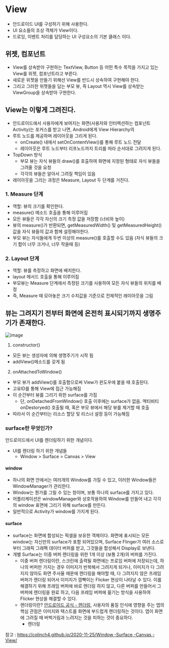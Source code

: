 # View
- 안드로이드 UI를 구성하기 위해 사용한다.
- UI 요소들의 조상 객체가 View이다.
- 드로잉, 이벤트 처리를 담당하는 UI 구성요소의 기본 클래스 이다.

## 위젯, 컴포넌트
- View를 상속받아 구현하는 TextView, Button 등 어떤 특수 목적을 가지고 있는 View를 위젯, 컴포넌트라고 부른다.
- 새로운 위젯을 만들기 위해선 View를 반드시 상속하여 구현해야 한다.
- 그리고 그러한 위젯들을 담는 부모 뷰, 즉 Layout 역시 View를 상속받는 ViewGroup을 상속받아 구현한다.

## View는 이렇게 그려진다.
- 안드로이드에서 사용자에게 보여지는 화면(사용자와 인터렉션하는 컴포넌트 Activity)는 포커스를 받고 나면, Android에게 View Hierarchy의 
- 루트 노드를 제공하며 레이아웃을 그리게 된다.
  - onCreate() 내에서 setOnContentView()를 통해 루트 노드 전달
  - 레이아웃은 루트 노드부터 리프노드까지 트리를 따라 순서대로 그려지게 된다.
- TopDown 방식
    - 부모 뷰는 자식 뷰들의 draw()를 호출하여 화면에 지정된 형태로 자식 뷰들을 그려줄 것을 요청
    - 각각의 뷰들은 알아서 그려질 책임이 있음
- 레이아웃을 그리는 과정은 Measure, Layout 두 단계를 거친다.

### 1. Measure 단계
- 역할: 뷰의 크기를 확인한다.
- measure() 메소드 호출을 통해 이루어짐
- 모든 뷰들은 각각 자신의 크기 측정 값을 저장함 (너비와 높이)
- 뷰의 measure()가 반환되면, getMeasuredWidth() 및 getMeasuredHeight() 값을 자식 뷰들의 값과 함께 설정해야한다.
- 부모 뷰는 자식들에게 두번 이상의 measure()를 호출할 수도 있음 (자식 뷰들의 크기 합이 너무 크거나, 너무 작을때 등)

### 2. Layout 단계
- 역할: 뷰를 측정하고 화면에 배치한다.
- layout 메서드 호출을 통해 이루어짐
- 부모뷰는 Measure 단계에서 측정된 크기를 사용하여 모든 자식 뷰들의 위치를 배정
- 즉, Measure 때 모아놓은 크기 수치값을 기준으로 전체적인 레이아웃을 그림

## 뷰는 그려지기 전부터 화면에 온전히 표시되기까지 생명주기가 존재한다.
![image](https://user-images.githubusercontent.com/97173983/233283733-da3e4545-5e47-482f-8df2-6eca12646c57.png)
1. constructor()
  - 모든 뷰는 생성자에 의해 생명주기가 시작 됨
  - addView()메소드를 갖게 됨
2. onAttachedToWindow()
  - 부모 뷰가 addView()를 호출함으로써 View가 윈도우에 붙을 때 호출된다.
  - 고유ID를 통해 View에 접근 가능해짐
  - 이 순간부터 뷰를 그리기 위한 surface를 가짐
    - 단, onDetachedFromWindow() 호출 이후에는 surface가 없음. 액티비티 onDestoryed() 호출될 때, 혹은 부모 뷰에서 해당 뷰를 제거할 때 호출
  - 따라서 이 순간부터는 리소스 할당 및 리스너 설정 등이 가능해짐

### surface란 무엇인가?
안드로이드에서 UI를 렌더링하기 위한 개념이다.
- UI를 렌더링 하기 위한 개념들
  - Window > Surface > Canvas > View

#### window
- 하나의 화면 안에서는 여러개의 Window를 가질 수 있고, 이러한 Window들은 WindowManager가 관리한다.
- Window는 뭔가를 그릴 수 있는 창이며, 보통 하나의 surface를 가지고 있다.
- 어플리케이션은 windowManager와 상호작용하여 Window를 만들어 내고 각각의 window 표면에 그리기 위해 surface를 만든다.
- 일반적으로 Activity가 window를 가지게 된다.

#### surface
- surface는 화면에 합성되는 픽셀을 보유한 객체이다. 화면에 표시되는 모든 window는 자신만의 surface가 포함 되어있으며, Surface Flinger가 여러 소스로부터 그래픽 그래펙 데이터 버퍼를 받고, 그것들을 합성해서 Display로 보낸다.
- 개별 Surface는 이중 버퍼 렌더링을 위한 1개 이상 (보통 2개)의 버퍼를 가진다.
  - 이중 버퍼 렌더링이란, 스크린에 출력될 화면에는 프로임 버퍼에 저장되는데, 하나의 버퍼만 가지는 경우 이미지가 반복해서 그려지게 되거나, 이미지가 다 그려지지 않아도 화면 주사율 때문에 렌더링을 해야할 때, 다 그려지지 않은 프레임 버퍼가 렌더링 되어서
이미지가 깜빡이는 Flicker 현상이 나타날 수 있다. 이를 해결하기 위해 프레임 버퍼에 바로 렌더링 하지 않고, 다른 버퍼를 만들어서 그 버퍼에 렌더링을 완료 하고, 다음 프레임 버퍼에 옮기는 방식을 사용하여 Flicker 현상을 해결할 수 있다.
  - 렌더링이란? [안드로이드 공식 - 렌더링](https://developer.android.com/topic/performance/rendering?hl=ko), 사용자의 품질 인식에 영향을 주는 앱의 핵심 관점은 이미지와 텍스트를 화면에 부드럽게 렌더링하는 것이다. 앱이 화면에 그려질 때 버벅거림과 느려지는 것을 피하는 것이 중요하다.
    - 렌더링 



참고 : https://colinch4.github.io/2020-11-25/Window,-Surface,-Canvas,-View/
  
    
